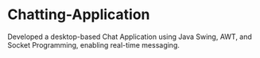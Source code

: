 # Chatting-Application

Developed a desktop-based Chat Application using Java Swing, AWT, and Socket Programming, enabling real-time messaging.
